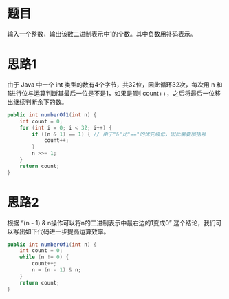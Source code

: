# 题目

输入一个整数，输出该数二进制表示中1的个数。其中负数用补码表示。

# 思路1

由于 Java 中一个 int 类型的数有4个字节，共32位，因此循环32次，每次用 n 和1进行位与运算判断其最后一位是不是1，如果是1则 count++，之后将最后一位移出继续判断余下的数。

```java
public int numberOf1(int n) {
    int count = 0;
    for (int i = 0; i < 32; i++) {
        if ((n & 1) == 1) {	// 由于"&"比"=="的优先级低，因此需要加括号
            count++;
        }
        n >>= 1;
    }
    return count;
}
```



# 思路2

根据 “(n - 1) & n操作可以将n的二进制表示中最右边的1变成0” 这个结论，我们可以写出如下代码进一步提高运算效率。

```java
public int numberOf1(int n) {
    int count = 0;
    while (n != 0) {
        count++;
        n = (n - 1) & n;
    }
    return count;
}
```

